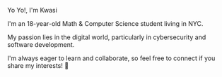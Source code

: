 Yo Yo!, I'm Kwasi

I'm an 18-year-old Math & Computer Science student living in NYC.  

My passion lies in the digital world, particularly in cybersecurity and software development.  

I'm always eager to learn and collaborate, so feel free to connect if you share my interests! 🤝
